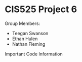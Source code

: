 # CIS525 Project 6
Group Members: 
- Teegan Swanson
- Ethan Hulen
- Nathan Fleming

Important Code Information